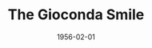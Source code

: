 ---
title: The Gioconda Smile
date: 1956-02-01
closing_date: 1956-02-11
layout: productions
playbill:
Theatre: Theatre Jacksonville
Venue: Little Theatre
cast:
- Clara: Alice Wise
- Doris Mead: Joan Pomeroy
- Dr. Libbard: Richard Fallon
- General Spence: Jack Evans
- Henry Hutton: Harry Richard
- Janet Spence: Marion Conner
- Maid: Sue Henderson
- Nurse Braddock: Anne Rogers
- Warder: Thomas O'Hagan
crew:
- Assistant Director: Rose Forney
- Construction and painting:
  - Frank Ridge
  - Bob Kornegay
  - Joan Pomeroy
  - Mel Barnert
  - Abbey Fink
  - Carolita Rhoads
  - Budd Porter
  - Larry Zell
  - Margaret Burt
  - Bill West
  - Nat Nunn
  - Elaine Barnert
  - Alice Wise
  - Jerry Kiesel
  - Paul Mandel
  - Rose Forney
  - Happy Gift
  - Peggy Gift
  - Bill Tuggle
  - Dick Kaszner
  - Esther Barnes
- Curtain: L.J. (Happy) Gift
- Director: Richard G. Fallon
- Light Controls: Bob Kornegay
- Make-up Assistant:
  - Polly Clendening
  - Peggy Gift
  - Chic Evans
  - Jane Porter
  - Millie Barnert
  - Beverly Fink
- Make-up Chairman: Mattie Godwin
- Properties Assistant:
  - Mary Lee Roland
  - Alice Wise
- Properties Chairman:
  - Frank Ridge
  - Carolita Rhoads
- Setting and Technical Direction: George A. Ramsey, Jr.
- Sound and Music: Natt Nunn
- Stage Manager: Abbey Fink
- Wardrobe Assistant:
  - Emily Parrish
  - Winifred Horn
  - Sue Fallon
  - Jan Arinson
  - Margaret Burt
  - Liz Whiteman
- Wardrobe Chairman: Leone Thurston
orchestra:
---